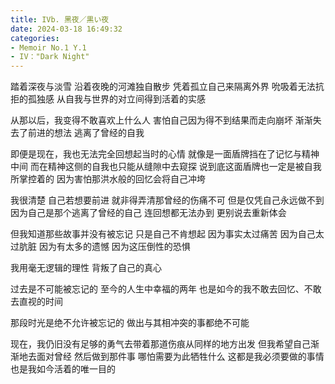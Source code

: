 ```yaml
---
title: IVb. 黑夜／黒い夜
date: 2024-03-18 16:49:32
categories:
- Memoir No.1 Y.1
- IV："Dark Night"
---
```


踏着深夜与淡雪
沿着夜晚的河滩独自散步
凭着孤立自己来隔离外界
吮吸着无法抗拒的孤独感
从自我与世界的对立间得到活着的实感

从那以后，我变得不敢喜欢上什么人
害怕自己因为得不到结果而走向崩坏
渐渐失去了前进的想法
逃离了曾经的自我

即便是现在，我也无法完全回想起当时的心情
就像是一面盾牌挡在了记忆与精神中间
而在精神这侧的自我也只能从缝隙中去窥探
说到底这面盾牌也一定是被自我所掌控着的
因为害怕那洪水般的回忆会将自己冲垮

我很清楚
自己若想要前进
就非得弄清那曾经的伤痛不可
但是仅凭自己永远做不到
因为自己是那个逃离了曾经的自己
连回想都无法办到
更别说去重新体会

但我知道那些故事并没有被忘记
只是自己不肯想起
因为事实太过痛苦
因为自己太过肮脏
因为有太多的遗憾
因为这压倒性的恐惧

我用毫无逻辑的理性
背叛了自己的真心

过去是不可能被忘记的
至今的人生中幸福的两年
也是如今的我不敢去回忆、不敢去直视的时间

那段时光是绝不允许被忘记的
做出与其相冲突的事都绝不可能

现在，我仍旧没有足够的勇气去带着那道伤痕从同样的地方出发
但我希望自己渐渐地去面对曾经
然后做到那件事
哪怕需要为此牺牲什么
这都是我必须要做的事情
也是我如今活着的唯一目的
